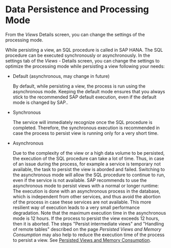 <!-- loiod04f5dd6bbda44448407d54d2a7979be -->

# Data Persistence and Processing Mode

From the *Views* Details screen, you can change the settings of the processing mode.

While persisting a view, an SQL procedure is called in SAP HANA. The SQL procedure can be executed synchronously or asynchronously. In the settings tab of the *Views* - Details screen, you can change the settings to optimize the processing mode while persistîng a view following your needs:

-   Default \(asynchronous, may change in future\)

    By default, while persisting a view, the process is run using the asynchronous mode. Keeping the default mode ensures that you always stick to the recommended SAP default execution, even if the default mode is changed by SAP..

-   Synchronous

    The service will immediately recognize once the SQL procedure is completed. Therefore, the synchronous execution is recommended in case the process to persist view is running only for a very short time.

-   Asynchronous

    Due to the complexity of the view or a high data volume to be persisted, the execution of the SQL procedure can take a lot of time. Thus, in case of an issue during the process, for example a service is temporary not available, the task to persist the view is aborded and failed. Switching to the asynchronous mode will allow the SQL procedure to continue to run, even if the service is not available. SAP recommends to use the asynchronous mode to persist views with a normal or longer runtime: The execution is done with an asynchronous process in the database, which is independent from other services, and thus avoid the abortion of the process in case these services are not available. This more resilient way of execution leads to a very small performance degradation. Note that the maximum execution time in the asynchronous mode is 12 hours. If the process to persist the view exceeds 12 hours, then it is aborted. The steps "Persist intermediate views" and "Handling of remote tables" described on the page *Persisted Views and Memory Consumption* may also help to reduce the execution time of the process to persist a view. See [Persisted Views and Memory Consumption](persisted-views-and-memory-consumption-e3d0495.md).


